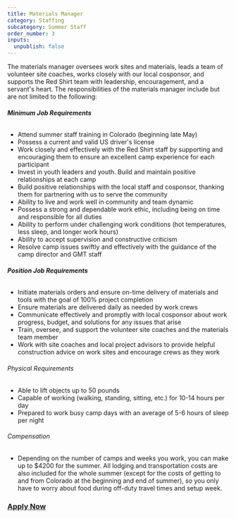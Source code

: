 ```yaml
---
title: Materials Manager
category: Staffing
subcategory: Summer Staff
order_number: 3
inputs:
  unpublish: false
---
```

The materials manager oversees work sites and materials, leads a team of volunteer site coaches, works closely with our local cosponsor, and supports the Red Shirt team with leadership, encouragement, and a servant's heart. The responsibilities of the materials manager include but are not limited to the following:

###### **Minimum Job Requirements**

<div><ul><li>Attend summer staff training in Colorado (beginning late May)</li><li>Possess a current and valid US driver's license</li><li>Work closely and effectively with the Red Shirt staff by supporting and encouraging them to ensure an excellent camp experience for each participant</li><li>Invest in youth leaders and youth. Build and maintain positive relationships at each camp</li><li>Build positive relationships with the local staff and cosponsor, thanking them for partnering with us to serve the community</li><li>Ability to live and work well in community and team dynamic</li><li>Possess a strong and dependable work ethic, including being on time and responsible for all duties</li><li>Ability to perform under challenging work conditions (hot temperatures, less sleep, and longer work hours)</li><li>Ability to accept supervision and constructive criticism</li><li>Resolve camp issues swiftly and effectively with the guidance of the camp director and GMT staff</li></ul><h6><strong>Position Job Requirements</strong></h6></div>

<div><ul><li>Initiate materials orders and ensure on-time delivery of materials and tools with the goal of 100% project completion</li><li>Ensure materials are delivered daily as needed by work crews</li><li>Communicate effectively and promptly with local cosponsor about work progress, budget, and solutions for any issues that arise</li><li>Train, oversee, and support the volunteer site coaches and the materials team member</li><li>Work with site coaches and local project advisors to provide helpful construction advice on work sites and encourage crews as they work</li></ul><div><h6>Physical Requirements</h6><ul><li>Able to lift objects up to 50 pounds</li><li>Capable of working (walking, standing, sitting, etc.) for 10-14 hours per day</li><li>Prepared to work busy camp days with an average of 5-6 hours of sleep per night</li></ul><h6>Compensation</h6><ul><li>Depending on the number of camps and weeks you work, you can make up to $4200 for the summer. All lodging and transportation costs are also included for the whole summer (except for the costs of getting to and from Colorado at the beginning and end of summer), so you only have to worry about food during off-duty travel times and setup week.</li></ul><h3><a target="_blank" rel="noopener" href="https://argentasoftware.com/interfaces/gmt/portalStaff/frmSignUp.aspx">Apply Now</a></h3></div></div>